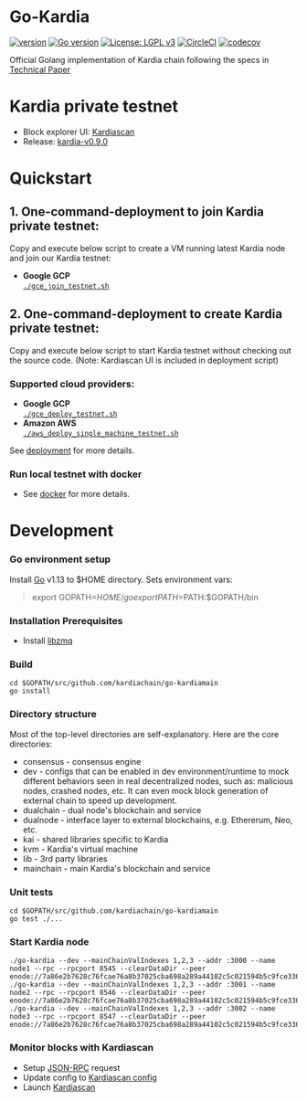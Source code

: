 # Go-Kardia

[![version](https://img.shields.io/github/release/qubyte/rubidium.svg)](https://github.com/kardiachain/go-kardiamain/releases/latest)
[![Go version](https://img.shields.io/badge/go-1.13-blue.svg)](https://github.com/moovweb/gvm)
[![License: LGPL v3](https://img.shields.io/badge/License-LGPL%20v3-blue.svg)](https://www.gnu.org/licenses/lgpl-3.0)
[![CircleCI](https://circleci.com/gh/kardiachain/go-kardiamain.svg?style=shield&circle-token=b35bd6e6d67b307a6bb5966efbfa0297820d6846)](https://circleci.com/gh/kardiachain/go-kardiamain)
[![codecov](https://codecov.io/gh/kardiachain/go-kardiamain/branch/master/graph/badge.svg?token=VuisziC3mg)](https://codecov.io/gh/kardiachain/go-kardiamain)

Official Golang implementation of Kardia chain following the specs in [Technical Paper](http://dl.kardiachain.io/paper.pdf)

# Kardia private testnet
- Block explorer UI: [Kardiascan](http://explorer.kardiachain.io/)
- Release: [kardia-v0.9.0](https://github.com/kardiachain/go-kardiamain/releases/tag/v0.9.0)


# Quickstart
## 1. One-command-deployment to join Kardia private testnet:
Copy and execute below script to create a VM running latest Kardia node and join our Kardia testnet:
- **Google GCP**  
[`./gce_join_testnet.sh`](https://github.com/kardiachain/go-kardia/blob/master/deployment/gce_join_testnet.sh)  

## 2. One-command-deployment to create Kardia private testnet:
Copy and execute below script to start Kardia testnet without checking out the source code. (Note: Kardiascan UI is included in deployment script)
### Supported cloud providers:
- **Google GCP**  
[`./gce_deploy_testnet.sh`](https://github.com/kardiachain/go-kardia/blob/master/deployment/gce_deploy_testnet.sh)   
- **Amazon AWS**  
[`./aws_deploy_single_machine_testnet.sh`](https://github.com/kardiachain/go-kardia/blob/master/deployment/aws_deploy_single_machine_testnet.sh)   

See [deployment](https://github.com/kardiachain/go-kardia/tree/master/deployment) for more details.  

### Run local testnet with docker
- See [docker](https://github.com/kardiachain/go-kardia/tree/master/docker) for more details.

# Development
### Go environment setup
Install [Go](https://golang.org/doc/install) v1.13 to $HOME directory. Sets environment vars:  
> export GOPATH=$HOME/go  
> export PATH=$PATH:$GOPATH/bin

### Installation Prerequisites
* Install [libzmq](https://github.com/zeromq/libzmq) 

### Build
```
cd $GOPATH/src/github.com/kardiachain/go-kardiamain
go install
```

### Directory structure
Most of the top-level directories are self-explanatory. Here are the core directories:
* consensus - consensus engine
* dev - configs that can be enabled in dev environment/runtime to mock different behaviors seen in real decentralized nodes, such as: malicious nodes, crashed nodes, etc. It can even mock block generation of external chain to speed up development.
* dualchain - dual node's blockchain and service
* dualnode - interface layer to external blockchains, e.g. Ethererum, Neo, etc.
* kai - shared libraries specific to Kardia
* kvm - Kardia's virtual machine
* lib - 3rd party libraries
* mainchain - main Kardia's blockchain and service

### Unit tests
```
cd $GOPATH/src/github.com/kardiachain/go-kardiamain
go test ./...
```

### Start Kardia node
```
./go-kardia --dev --mainChainValIndexes 1,2,3 --addr :3000 --name node1 --rpc --rpcport 8545 --clearDataDir --peer enode://7a86e2b7628c76fcae76a8b37025cba698a289a44102c5c021594b5c9fce33072ee7ef992f5e018dc44b98fa11fec53824d79015747e8ac474f4ee15b7fbe860@127.0.0.1:3000,enode://660889e39b37ade58f789933954123e56d6498986a0cd9ca63d223e866d5521aaedc9e5298e2f4828a5c90f4c58fb24e19613a462ca0210dd962821794f630f0@127.0.0.1:3001,enode://2e61f57201ec804f9d5298c4665844fd077a2516cd33eccea48f7bdf93de5182da4f57dc7b4d8870e5e291c179c05ff04100718b49184f64a7c0d40cc66343da@127.0.0.1:3002
./go-kardia --dev --mainChainValIndexes 1,2,3 --addr :3001 --name node2 --rpc --rpcport 8546 --clearDataDir --peer enode://7a86e2b7628c76fcae76a8b37025cba698a289a44102c5c021594b5c9fce33072ee7ef992f5e018dc44b98fa11fec53824d79015747e8ac474f4ee15b7fbe860@127.0.0.1:3000,enode://660889e39b37ade58f789933954123e56d6498986a0cd9ca63d223e866d5521aaedc9e5298e2f4828a5c90f4c58fb24e19613a462ca0210dd962821794f630f0@127.0.0.1:3001,enode://2e61f57201ec804f9d5298c4665844fd077a2516cd33eccea48f7bdf93de5182da4f57dc7b4d8870e5e291c179c05ff04100718b49184f64a7c0d40cc66343da@127.0.0.1:3002
./go-kardia --dev --mainChainValIndexes 1,2,3 --addr :3002 --name node3 --rpc --rpcport 8547 --clearDataDir --peer enode://7a86e2b7628c76fcae76a8b37025cba698a289a44102c5c021594b5c9fce33072ee7ef992f5e018dc44b98fa11fec53824d79015747e8ac474f4ee15b7fbe860@127.0.0.1:3000,enode://660889e39b37ade58f789933954123e56d6498986a0cd9ca63d223e866d5521aaedc9e5298e2f4828a5c90f4c58fb24e19613a462ca0210dd962821794f630f0@127.0.0.1:3001,enode://2e61f57201ec804f9d5298c4665844fd077a2516cd33eccea48f7bdf93de5182da4f57dc7b4d8870e5e291c179c05ff04100718b49184f64a7c0d40cc66343da@127.0.0.1:3002
```

### Monitor blocks with Kardiascan
- Setup [JSON-RPC](https://github.com/kardiachain/go-kardia/tree/master/rpc) request
- Update config to [Kardiascan config](https://github.com/kardiachain/KardiaScan#update-node-config)
- Launch [Kardiascan](https://github.com/kardiachain/KardiaScan#run-development-mode)
